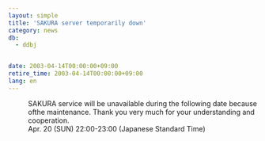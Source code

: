 ```yaml
---
layout: simple
title: 'SAKURA server temporarily down'
category: news
db:
  - ddbj


date: 2003-04-14T00:00:00+09:00
retire_time: 2003-04-14T00:00:00+09:00
lang: en
---
```


<dd>SAKURA service will be unavailable during the following date because ofthe maintenance. Thank you very much for your understanding and cooperation.<br>
<dd>Apr. 20 (SUN) 22:00-23:00 (Japanese Standard Time)</dd>
</dd>
